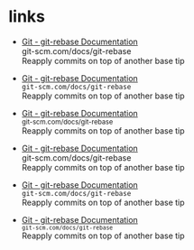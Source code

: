 # links

- [Git - git-rebase Documentation](https://git-scm.com/docs/git-rebase)  
  git-scm.com/docs/git-rebase  
  Reapply commits on top of another base tip
- [Git - git-rebase Documentation](https://git-scm.com/docs/git-rebase)  
  `git-scm.com/docs/git-rebase`  
  Reapply commits on top of another base tip
- [Git - git-rebase Documentation](https://git-scm.com/docs/git-rebase)  
  <sub>git-scm.com/docs/git-rebase</sub>  
  Reapply commits on top of another base tip

- [Git - git-rebase Documentation](https://git-scm.com/docs/git-rebase)  
  git-scm.com/docs/git-rebase  
  Reapply commits on top of another base tip
- [Git - git-rebase Documentation](https://git-scm.com/docs/git-rebase)  
  `git-scm.com/docs/git-rebase`  
  Reapply commits on top of another base tip
- [Git - git-rebase Documentation](https://git-scm.com/docs/git-rebase)  
  <code><sup>git-scm.com/docs/git-rebase</sup></code>  
  Reapply commits on top of another base tip
